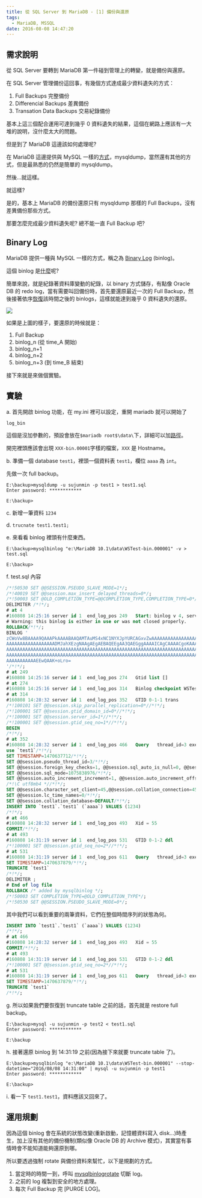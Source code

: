 ```yaml
---
title: 從 SQL Server 到 MariaDB - [1] 備份與還原
tags:
  - MariaDB, MSSQL
date: 2016-08-08 14:47:20
---
```


## 需求說明
從 SQL Server 要轉到 MariaDB 第一件碰到管理上的轉變，就是備份與還原。

在 SQL Server 管理備份這回事，有幾個方式達成最少資料遺失的方式：
 1. Full Backups 完整備份
 2. Differencial Backups 差異備份
 3. Transation Data Backups 交易紀錄備份
 
基本上這三個配合運用可達到幾乎 0 資料遺失的結果，這個在網路上應該有一大堆的說明，沒什麼太大的問題。

但是到了 MariaDB 這邊該如何處理呢?

在 MariaDB 這邊提供與 MySQL 一樣的[方式][1]，mysqldump，當然還有其他的方式，但是最熟悉的仍然是簡單的 mysqldump。

然後...就這樣。

就這樣?

是的，基本上 MariaDB 的備份還原只有 mysqldump 那樣的 Full Backups，沒有差異備份那些方式。

那要怎麼完成最少資料遺失呢? 總不能一直 Full Backup 吧?

## Binary Log

MariaDB 提供一種與 MySQL 一樣的方式，稱之為 [Binary Log][2] (binlog)。

這個 binlog 是[什麼][3]呢?

簡單來說，就是紀錄著資料庫變動的紀錄，以 binary 方式儲存，有點像 Oracle DB 的 redo log，當有需要叫回備份時，首先要還原最近一次的 Full Backup，然後接著依序[恢復][4]該時間之後的 binlogs，這樣就能達到幾乎 0 資料遺失的還原。

<img src=https://sujunmin.github.io/test/mariadb_backup_and_restore.png />

如果是上圖的樣子，要還原的時候就是：
 1. Full Backup
 2. binlog_n (從 time_A 開始)
 3. binlog_n+1
 4. binlog_n+2
 5. binlog_n+3 (到 time_B 結束)
 
接下來就是來做個實驗。

## 實驗

a. 首先開啟 binlog 功能，在 my.ini 裡可以設定，重開 mariadb 就可以開始了

``` 
log_bin
```
這個是沒加參數的，預設會放在```$mariadb root$\data\```下，詳細可以加[路徑][5]。

開完裡頭應該會出現 ```XXX-bin.00001```字樣的檔案，```XXX``` 是 Hostname。

b. 準備一個 database ```test1```，裡頭一個資料表 ```test1```，欄位 ```aaaa``` 為 ```int```。

先做一次 full backup。

```msdos
E:\backup>mysqldump -u sujunmin -p test1 > test1.sql
Enter password: ************

E:\backup>
```

c. 新增一筆資料 ```1234```

d. ```trucnate test1.test1; ```

e. 來看看 binlog 裡頭有什麼東西。
```msdos
E:\backup>mysqlbinlog "e:\MariaDB 10.1\data\WSTest-bin.000001" -v > test.sql

E:\backup>
```

f. test.sql 內容
```sql
/*!50530 SET @@SESSION.PSEUDO_SLAVE_MODE=1*/;
/*!40019 SET @@session.max_insert_delayed_threads=0*/;
/*!50003 SET @OLD_COMPLETION_TYPE=@@COMPLETION_TYPE,COMPLETION_TYPE=0*/;
DELIMITER /*!*/;
# at 4
#160808 14:25:16 server id 1  end_log_pos 249 	Start: binlog v 4, server v 10.1.14-MariaDB created 160808 14:25:16 at startup
# Warning: this binlog is either in use or was not closed properly.
ROLLBACK/*!*/;
BINLOG '
zCWoVw8BAAAA9QAAAPkAAAABAAQAMTAuMS4xNC1NYXJpYURCAGxvZwAAAAAAAAAAAAAAAAAAAAAA
AAAAAAAAAAAAAAAAAADMJahXEzgNAAgAEgAEBAQEEgAA3QAEGggAAAAICAgCAAAACgoKAAAAAAAA
AAAAAAAAAAAAAAAAAAAAAAAAAAAAAAAAAAAAAAAAAAAAAAAAAAAAAAAAAAAAAAAAAAAAAAAAAAAA
AAAAAAAAAAAAAAAAAAAAAAAAAAAAAAAAAAAAAAAAAAAAAAAAAAAAAAAAAAAAAAAAAAAAAAAAAAAA
AAAAAAAAAAAEEwQAAK+oLro=
'/*!*/;
# at 249
#160808 14:25:16 server id 1  end_log_pos 274 	Gtid list []
# at 274
#160808 14:25:16 server id 1  end_log_pos 314 	Binlog checkpoint WSTest-bin.000001
# at 314
#160808 14:28:32 server id 1  end_log_pos 352 	GTID 0-1-1 trans
/*!100101 SET @@session.skip_parallel_replication=0*//*!*/;
/*!100001 SET @@session.gtid_domain_id=0*//*!*/;
/*!100001 SET @@session.server_id=1*//*!*/;
/*!100001 SET @@session.gtid_seq_no=1*//*!*/;
BEGIN
/*!*/;
# at 352
#160808 14:28:32 server id 1  end_log_pos 466 	Query	thread_id=3	exec_time=0	error_code=0
use `test1`/*!*/;
SET TIMESTAMP=1470637712/*!*/;
SET @@session.pseudo_thread_id=3/*!*/;
SET @@session.foreign_key_checks=1, @@session.sql_auto_is_null=0, @@session.unique_checks=1, @@session.autocommit=1/*!*/;
SET @@session.sql_mode=1075838976/*!*/;
SET @@session.auto_increment_increment=1, @@session.auto_increment_offset=1/*!*/;
/*!\C utf8mb4 *//*!*/;
SET @@session.character_set_client=45,@@session.collation_connection=45,@@session.collation_server=33/*!*/;
SET @@session.lc_time_names=0/*!*/;
SET @@session.collation_database=DEFAULT/*!*/;
INSERT INTO `test1`.`test1` (`aaaa`) VALUES (1234)
/*!*/;
# at 466
#160808 14:28:32 server id 1  end_log_pos 493 	Xid = 55
COMMIT/*!*/;
# at 493
#160808 14:31:19 server id 1  end_log_pos 531 	GTID 0-1-2 ddl
/*!100001 SET @@session.gtid_seq_no=2*//*!*/;
# at 531
#160808 14:31:19 server id 1  end_log_pos 611 	Query	thread_id=3	exec_time=14	error_code=0
SET TIMESTAMP=1470637879/*!*/;
TRUNCATE `test1`
/*!*/;
DELIMITER ;
# End of log file
ROLLBACK /* added by mysqlbinlog */;
/*!50003 SET COMPLETION_TYPE=@OLD_COMPLETION_TYPE*/;
/*!50530 SET @@SESSION.PSEUDO_SLAVE_MODE=0*/;
```

其中我們可以看到重要的兩筆資料，它們在整個時間序列的狀態為何。

```sql
INSERT INTO `test1`.`test1` (`aaaa`) VALUES (1234)
/*!*/;
# at 466
#160808 14:28:32 server id 1  end_log_pos 493 	Xid = 55
COMMIT/*!*/;
# at 493
#160808 14:31:19 server id 1  end_log_pos 531 	GTID 0-1-2 ddl
/*!100001 SET @@session.gtid_seq_no=2*//*!*/;
# at 531
#160808 14:31:19 server id 1  end_log_pos 611 	Query	thread_id=3	exec_time=14	error_code=0
SET TIMESTAMP=1470637879/*!*/;
TRUNCATE `test1`
/*!*/;
```

g. 所以如果我們要恢復到 truncate table 之前的話，首先就是 restore full backup。

```msdos
E:\backup>mysql -u sujunmin -p test2 < test1.sql
Enter password: ************

E:\backup
```

h. 接著還原 binlog 到 14:31:19 之前(因為接下來就要 truncate table 了)。
```msdos
E:\backup>mysqlbinlog "e:\MariaDB 10.1\data\WSTest-bin.000001" --stop-datetime="2016/08/08 14:31:00" | mysql -u sujunmin -p test1
Enter password: ************

E:\backup>
```

i. 看一下 ```test1.test1```，資料應該又回來了。

## 運用規劃

因為這個 binlog 會在系統的狀態改變(重新啟動，記憶體資料寫入 disk...)時產生，加上沒有其他的備份機制(類似像 Oracle DB 的 Archive 模式)，其實當有事情時會不能知道能夠還原到哪。

所以要透過強制 rotate 與備份資料來幫忙，以下是規劃的方式。

1. 當定時的時間一到，呼叫 [mysqlbinlogrotate][6] 切斷 log。
2. 之前的 log 複製到安全的地方處理。
3. 每次 Full Backup 完 [PURGE LOG]。



[1]: https://mariadb.com/kb/en/mariadb/backup-and-restore-overview/
[2]: https://mariadb.com/kb/en/mariadb/binary-log/
[3]: https://mariadb.com/kb/en/mariadb/overview-of-the-binary-log/
[4]: http://dev.mysql.com/doc/refman/5.7/en/point-in-time-recovery.html
[5]: https://mariadb.com/kb/en/mariadb/replication-and-binary-log-server-system-variables/#log_bin
[6]: https://dev.mysql.com/doc/mysql-utilities/1.6/en/mysqlbinlogrotate.html
[7]: https://mariadb.com/kb/en/mariadb/sql-commands-purge-logs/
